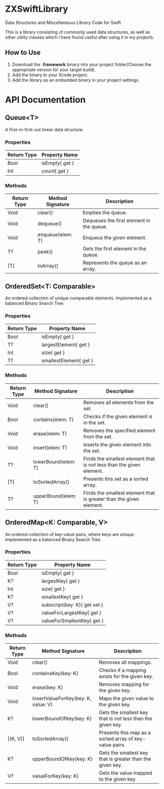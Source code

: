 # ZXSwiftLibrary
Data Structures and Miscellaneous Library Code for Swift  

This is a library consisting of commonly used data structures, as well as other utility classes which I have found useful after using it in my projects.

## How to Use
1. Download the **.framework** binary into your project folder(Choose the appropriate version for your target build).
2. Add the binary to your Xcode project.
3. Add the library as an embedded binary in your project settings.  
 
# API Documentation
## Queue&lt;T&gt;
A first-in-first-out linear data structure.
### Properties
| Return Type | Property Name |
|-------------|---------------|
| Bool | isEmpty{ get } |
| Int | count{ get } |

### Methods
| Return Type | Method Signature | Description |
|-------------|------------------|-------------|
| Void | clear() | Empties the queue. |
| Void | dequeue() | Dequeues the first element in the queue. |
| Void | enqueue(elem: T) | Enqueus the given element. |
| T? | peek() | Gets the first element in the queue. |
| [T] | toArray() | Represents the queue as an array. |

## OrderedSet&lt;T: Comparable&gt;
An ordered collection of unique comparable elements. Implemented as a balanced Binary Search Tree.  
### Properties
| Return Type | Property Name |
|-------------|---------------|
| Bool | isEmpty{ get } |
| T? | largestElement{ get } |
| Int | size{ get } |
| T? | smallestElement{ get } |

### Methods
| Return Type | Method Signature | Description |
|-------------|------------------|-------------|
| Void | clear() | Removes all elements from the set. |
| Bool | contains(elem: T) | Checks if the given element is in the set. |
| Void | erase(elem: T) | Removes the specified element from the set. |
| Void | insert(elem: T) | Inserts the given element into the set. |
| T? | lowerBound(elem: T) | Finds the smallest element that is not less than the given element. |
| [T] | toSortedArray() | Presents this set as a sorted array. |
| T? | upperBound(elem: T) | Finds the smallest element that is greater than the given element. |

## OrderedMap&lt;K: Comparable, V&gt;
An ordered collection of key-value pairs, where keys are unique. Implemented as a balanced Binary Search Tree.  
### Properties
| Return Type | Property Name |
|-------------|---------------|
| Bool | isEmpty{ get } |
| K? | largestKey{ get } |
| Int | size{ get } |
| K? | smallestKey{ get } |
| V? | subscript(key: K){ get set } |
| V? | valueForLargestKey{ get } |
| V? | valueForSmallestKey{ get } |

### Methods
| Return Type | Method Signature | Description |
|-------------|------------------|-------------|
| Void | clear() | Removes all mappings. |
| Bool | containsKey(key: K) | Checks if a mapping exists for the given key. |
| Void | erase(key: K) | Removes mapping for the given key. |
| Void | insertValueForKey(key: K, value: V) | Maps the given value to the given key. |
| K? | lowerBoundOfKey(key: K) | Gets the smallest key that is not less than the given key. |
| [(K, V)] | toSortedArray() | Presents this map as a sorted array of key-value pairs. |
| K? | upperBoundOfKey(key: K) | Gets the smallest key that is greater than the given key. |
| V? | valueForKey(key: K) | Gets the value mapped to the given key. |
